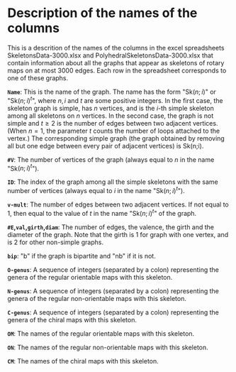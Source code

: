 # Description of the names of the columns

This is a descrition of the names of the columns in the excel spreadsheets SkeletonsData-3000.xlsx and PolyhedralSkeletonsData-3000.xlsx that contain information about all the graphs that appear as skeletons of rotary maps on at most 3000 edges. Each row in the spreadsheet corresponds to one of these graphs.

**``Name``**: This is the name of the graph. The name has the form  "Sk$(n;i)$" or "Sk$(n;i)^t$", where $n,i$ and $t$ are some positive integers. In the first case, the skeleton graph is simple, has $n$ vertices, and is the $i$-th simple skeleton among all skeletons on $n$ vertices. In the second case, the graph is not simple and $t\ge 2$ is the number of edges between two adjacent vertices. (When $n=1$, the parameter $t$ counts the number of loops attached to the vertex.) The corresponding simple graph (the graph obtained by removing all but one edge between every pair of adjacent vertices) is Sk(n;i).

**``#V``**: The number of vertices of the graph (always equal to $n$ in the name "Sk$(n;i)^t$").

**``ID``**: The index of the graph among all the simple skeletons with the same number of vertices (always equal to $i$ in the name "Sk$(n;i)^t$").

**``v-mult``**: The number of edges between two adjacent vertices. If not equal to $1$, then equal to the value of $t$ in the name "Sk$(n;i)^t$" of the graph.

**``#E``,``val``,``girth``,``diam``**: The number of edges, the valence, the girth and the diameter of the graph. Note that the girth is 1 for graph with one vertex, and is 2 for other non-simple graphs.

**``bip``**: "b" if the graph is bipartite and "nb" if it is not.

**``O-genus``**: A sequence of integers (separated by a colon) representing the genera of the regular orientable maps with this skeleton. 
	
**``N-genus``**: A sequence of integers (separated by a colon) representing the genera of the regular non-orientable maps with this skeleton. 

**``C-genus``**: A sequence of integers (separated by a colon) representing the genera of the chiral maps with this skeleton. 

**``OM``**: The names of the regular orientable maps with this skeleton.

**``ON``**: The names of the regular non-orientable maps with this skeleton.

**``CM``**: The names of the chiral maps with this skeleton.
